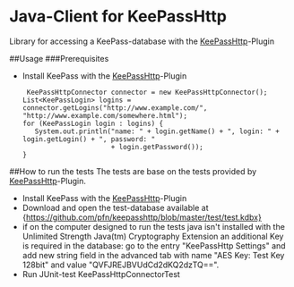 # Java-Client for KeePassHttp
Library for accessing a KeePass-database with the [KeePassHttp](https://github.com/pfn/keepasshttp/)-Plugin

##Usage
###Prerequisites
* Install KeePass with the [KeePassHttp](https://github.com/pfn/keepasshttp/)-Plugin

	   KeePassHttpConnector connector = new KeePassHttpConnector();
      List<KeePassLogin> logins = connector.getLogins("http://www.example.com/", "http://www.example.com/somewhere.html");
      for (KeePassLogin login : logins) {
         System.out.println("name: " + login.getName() + ", login: " + login.getLogin() + ", password: "
                            + login.getPassword());
      }
	
##How to run the tests
The tests are base on the tests provided by [KeePassHttp](https://github.com/pfn/keepasshttp/)-Plugin.

* Install KeePass with the [KeePassHttp](https://github.com/pfn/keepasshttp/)-Plugin
* Download and open the test-database available at {https://github.com/pfn/keepasshttp/blob/master/test/test.kdbx}
* if on the computer designed to run the tests java isn't installed with the Unlimited Strength Java(tm) Cryptography Extension 
  an additional Key is required in the database: go to the entry "KeePassHttp Settings" and add new string field in the advanced tab 
  with name "AES Key: Test Key 128bit" and value "QVFJREJBVUdCd2dKQ2dzTQ==". 
* Run JUnit-test KeePassHttpConnectorTest

